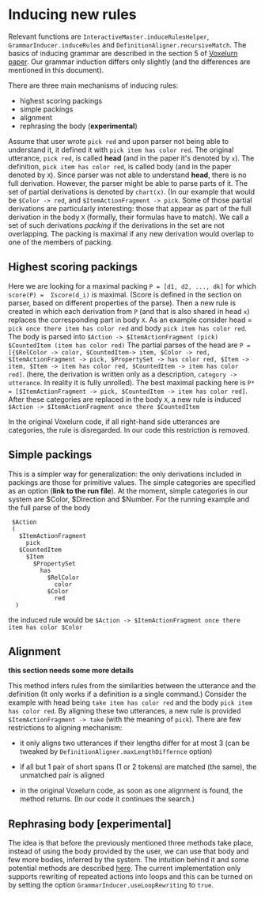 # Inducing new rules
Relevant functions are `InteractiveMaster.induceRulesHelper`, `GrammarInducer.induceRules` and `DefinitionAligner.recursiveMatch`. The basics of inducing grammar are described in the section 5 of [Voxelurn paper](https://arxiv.org/abs/1704.06956). Our grammar induction differs only slightly (and the differences are mentioned in this document).

There are three main mechanisms of inducing rules:
 - highest scoring packings
 - simple packings
 - alignment
 - rephrasing the body (**experimental**)

Assume that user wrote `pick red` and upon parser not being able to understand it, it defined it with `pick item has color red`.  The original utterance, `pick red`, is called **head** (and in the paper it's denoted by `x`). The definition, `pick item has color red`, is called body (and in the paper denoted by `X`). Since parser was not able to understand **head**, there is no full derivation. However, the parser might be able to parse parts of it. The set of partial derivations is denoted by `chart(x)`. (In our example that would be `$Color -> red`, and `$ItemActionFragment -> pick`. Some of those partial derivations are particularly interesting: those that appear as part of the full derivation in the body `X` (formally, their formulas have to match). We call a set of such derivations *packing* if the derivations in the set are not overlapping. The packing is maximal if any new derivation would overlap to one of the members of packing.

## Highest scoring packings
Here we are looking for a maximal packing `P = [d1, d2, ..., dk]` for which `score(P) =  Σscore(d_i)` is maximal. (Score is defined in the section on parser, based on different properties of the parse). Then a new rule is created in which each derivation from `P` (and that is also shared in head `x`) replaces the corresponding part in body `X`. As an example consider head = `pick once there item has color red` and body `pick item has color red`. The body is parsed into `$Action -> $ItemActionFragment (pick) $CountedItem (item has color red)` The partial parses of the head are `P = [{$RelColor -> color, $CountedItem-> item, $Color -> red, $ItemActionFragment -> pick, $PropertySet -> has color red, $Item -> item, $Item -> item has color red, $CountedItem -> item has color red]`. (here, the derivation is written only as a description, `category -> utterance`. In reality it is fully unrolled). The best maximal packing here is `P* = [$ItemActionFragment -> pick, $CountedItem -> item has color red]`. After these categories are replaced in the body `X`, a new rule is induced `$Action -> $ItemActionFragment once there $CountedItem`

In the original Voxelurn code, if all right-hand side utterances are categories, the rule is disregarded. In our code this restriction is removed.

## Simple packings
This is a simpler way for generalization: the only derivations included in packings are those for primitive values. The simple categories are specified as an option (**link to the run file**). At the moment, simple categories in our system are $Color, $Direction and $Number. For the running example and the full parse of the body
```
 $Action
 (   
   $ItemActionFragment
     pick
   $CountedItem
     $Item
       $PropertySet
         has
           $RelColor
             color  
           $Color
             red  
  )
```
the induced rule would be `$Action -> $ItemActionFragment once there item has color $Color`

## Alignment

**this section needs some more details**

This method infers rules from the similarities between the utterance and the definition (It only works if a definition is a single command.) Consider the example with head being `take item has color red` and the body `pick item has color red`. By aligning these two utterances, a new rule is provided `$ItemActionFragment -> take` (with the meaning of `pick`). There are few restrictions to aligning mechanism:
 - it only aligns two utterances if their lengths differ for at most 3 (can be tweaked by `DefinitionAligner.maxLengthDiffernce` option)

- if all but 1 pair of short spans (1 or 2 tokens) are matched (the same), the unmatched pair is aligned

- in the original Voxelurn code, as soon as one alignment is found, the method returns. (In our code it continues the search.)

## Rephrasing body [**experimental**]
The idea is that before the previously mentioned three methods take place, instead of using the body provided by the user, we can use that body and few more bodies, inferred by the system. The intuition behind it and some potential methods are described [here](https://gitlab.mpi-sws.org/gavran/naturalizing-robotic-language/milestones/1). The current implementation only supports rewriting of repeated actions into loops and this can be turned on by setting the option `GrammarInducer.useLoopRewriting` to `true`.
